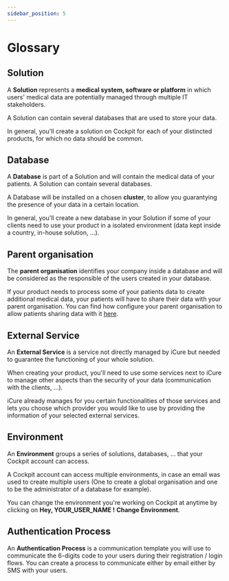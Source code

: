 ```yaml
---
sidebar_position: 5
---
```


# Glossary

## Solution
A **Solution** represents a **medical system, software or platform** in which users' medical data are potentially managed through multiple IT stakeholders. 

A Solution can contain several databases that are used to store your data. 

In general, you'll create a solution on Cockpit for each of your distincted products, for which no data should be common. 

## Database
A **Database** is part of a Solution and will contain the medical data of your patients. A Solution can contain several databases. 

A Database will be installed on a chosen **cluster**, to allow you guarantying the presence of your data in a certain location. 

In general, you'll create a new database in your Solution if some of your clients need to use your product in a isolated environment (data kept inside a country, in-house solution, ...). 

## Parent organisation
The **parent organisation** identifies your company inside a database and will be considered as the responsible of the users created in your database.

If your product needs to process some of your patients data to create additional medical data, your patients will have to share their data with your parent organisation. 
You can find how configure your parent organisation to allow patients sharing data with it [here](../ehr-lite-sdk/quick-start#optional-configure-your-parent-organization-to-allow-patients-to-share-data-with-it). 

## External Service
An **External Service** is a service not directly managed by iCure but needed to guarantee the functioning of your whole solution. 

When creating your product, you'll need to use some services next to iCure to manage other aspects than the security of your data (communication with the clients, ...). 

iCure already manages for you certain functionalities of those services and lets you choose which provider you would like to use by providing the information of your selected external services. 

## Environment
An **Environment** groups a series of solutions, databases, ... that your Cockpit account can access. 

A Cockpit account can access multiple environments, in case an email was used to create multiple users (One to create a global organisation and one to be the administrator of a database for example). 

You can change the environment you're working on Cockpit at anytime by clicking on **Hey, YOUR_USER_NAME !** **Change Environment**. 

## Authentication Process
An **Authentication Process** is a communication template you will use to communicate the 6-digits code to your users during their registration / login flows. You can create a process to communicate either by email either by SMS with your users. 
